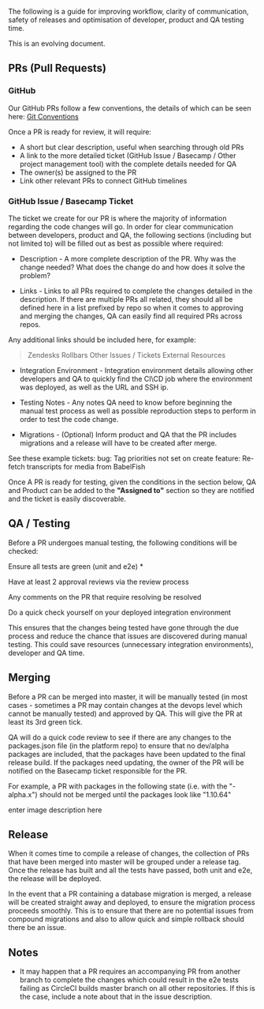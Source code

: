 The following is a guide for improving workflow, clarity of communication, safety of releases and optimisation of developer, product and QA testing time.

This is an evolving document.

## PRs (Pull Requests)
### GitHub

Our GitHub PRs follow a few conventions, the details of which can be seen here: [Git Conventions](url_here)

Once a PR is ready for review, it will require:

- A short but clear description, useful when searching through old PRs
- A link to the more detailed ticket (GitHub Issue / Basecamp / Other project management tool) with the complete details needed for QA
- The owner(s) be assigned to the PR
- Link other relevant PRs to connect GitHub timelines

### GitHub Issue / Basecamp Ticket

The ticket we create for our PR is where the majority of information regarding the code changes will go. In order for clear communication between developers, product and QA, the following sections (including but not limited to) will be filled out as best as possible where required:

- Description - A more complete description of the PR. Why was the change needed? What does the change do and how does it solve the problem?

- Links - Links to all PRs required to complete the changes detailed in the description. If there are multiple PRs all related, they should all be defined here in a list prefixed by repo so when it comes to approving and merging the changes, QA can easily find all required PRs across repos.

Any additional links should be included here, for example:

> Zendesks
> Rollbars
> Other Issues / Tickets
> External Resources

- Integration Environment - Integration environment details allowing other developers and QA to quickly find the CI\CD job where the environment was deployed, as well as the URL and SSH ip.

- Testing Notes - Any notes QA need to know before beginning the manual test process as well as possible reproduction steps to perform in order to test the code change.

- Migrations - (Optional) Inform product and QA that the PR includes migrations and a release will have to be created after merge.

See these example tickets:
bug: Tag priorities not set on create
feature: Re-fetch transcripts for media from BabelFish

Once A PR is ready for testing, given the conditions in the section below, QA and Product can be added to the **"Assigned to"** section so they are notified and the ticket is easily discoverable.

## QA / Testing
Before a PR undergoes manual testing, the following conditions will be checked:

Ensure all tests are green (unit and e2e) *

Have at least 2 approval reviews via the review process

Any comments on the PR that require resolving be resolved

Do a quick check yourself on your deployed integration environment

This ensures that the changes being tested have gone through the due process and reduce the chance that issues are discovered during manual testing. This could save resources (unnecessary integration environments), developer and QA time.

## Merging
Before a PR can be merged into master, it will be manually tested (in most cases - sometimes a PR may contain changes at the devops level which cannot be manually tested) and approved by QA. This will give the PR at least its 3rd green tick.

QA will do a quick code review to see if there are any changes to the packages.json file (in the platform repo) to ensure that no dev/alpha packages are included, that the packages have been updated to the final release build. If the packages need updating, the owner of the PR will be notified on the Basecamp ticket responsible for the PR.

For example, a PR with packages in the following state (i.e. with the "-alpha.x") should not be merged until the packages look like "1.10.64"

enter image description here

## Release
When it comes time to compile a release of changes, the collection of PRs that have been merged into master will be grouped under a release tag. Once the release has built and all the tests have passed, both unit and e2e, the release will be deployed.

In the event that a PR containing a database migration is merged, a release will be created straight away and deployed, to ensure the migration process proceeds smoothly. This is to ensure that there are no potential issues from compound migrations and also to allow quick and simple rollback should there be an issue.

## Notes
* It may happen that a PR requires an accompanying PR from another branch to complete the changes which could result in the e2e tests failing as CircleCI builds master branch on all other repositories. If this is the case, include a note about that in the issue description.